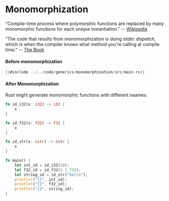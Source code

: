 # Monomorphization
"Compile-time process where polymorphic functions are replaced by many monomorphic functions for each unique instantiation."
-- [Wikipedia](https://en.wikipedia.org/wiki/Monomorphization?oldformat=true)

"The code that results from monomorphization is doing _static dispatch_, which is when the compiler knows what method you're calling at compile time." -- [The Book](https://rust-book.cs.brown.edu/ch17-02-trait-objects.html#using-trait-objects-that-allow-for-values-of-different-types)

#### Before monomorphization
```rust
{{#include ../../code/generics/monomorphization/src/main.rs}}
```

#### After Monomorphization
Rust might generate monomorphic functions with different naames.

```rust
fn id_i32(x: i32) -> i32 {
    x
}

fn id_f32(x: f32) -> f32 {
    x
}

fn id_str(x: &str) -> &str {
    x
}

fn main() {
    let int_id = id_i32(10);
    let f32_id = id_f32(1.1_f32);
    let string_id = id_str("hello");
    println!("{}", int_id);
    println!("{}", f32_id);
    println!("{}", string_id);
}
```

